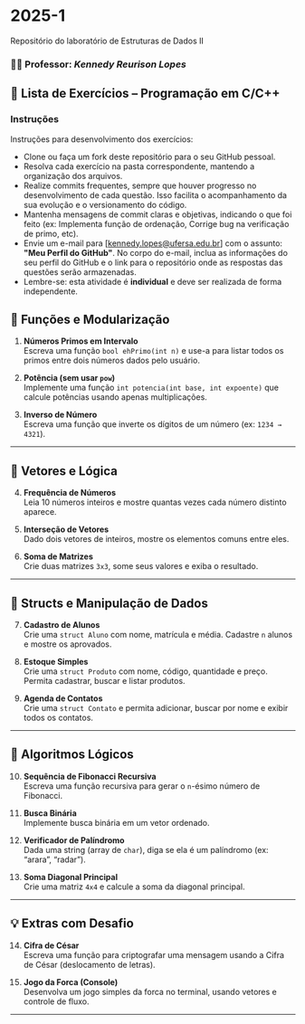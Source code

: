 # 2025-1
Repositório do laboratório de Estruturas de Dados II

### 👨‍🏫 Professor: _Kennedy Reurison Lopes_

## 📘 Lista de Exercícios – Programação em C/C++
### Instruções
Instruções para desenvolvimento dos exercícios:
+ Clone ou faça um fork deste repositório para o seu GitHub pessoal.
+ Resolva cada exercício na pasta correspondente, mantendo a organização dos arquivos.
+ Realize commits frequentes, sempre que houver progresso no desenvolvimento de cada questão. Isso facilita o acompanhamento da sua evolução e o versionamento do código.
+ Mantenha mensagens de commit claras e objetivas, indicando o que foi feito (ex: Implementa função de ordenação, Corrige bug na verificação de primo, etc).
+ Envie um e-mail para [kennedy.lopes@ufersa.edu.br] com o assunto: **"Meu Perfil do GitHub"**. No corpo do e-mail, inclua as informações do seu perfil do GitHub e o link para o repositório onde as respostas das questões serão armazenadas.
+ Lembre-se: esta atividade é **individual** e deve ser realizada de forma independente.


## 🔧 Funções e Modularização

1. **Números Primos em Intervalo**  
   Escreva uma função `bool ehPrimo(int n)` e use-a para listar todos os primos entre dois números dados pelo usuário.

2. **Potência (sem usar `pow`)**  
   Implemente uma função `int potencia(int base, int expoente)` que calcule potências usando apenas multiplicações.

3. **Inverso de Número**  
   Escreva uma função que inverte os dígitos de um número (ex: `1234 → 4321`).

---

## 🔢 Vetores e Lógica

4. **Frequência de Números**  
   Leia 10 números inteiros e mostre quantas vezes cada número distinto aparece.

5. **Interseção de Vetores**  
   Dado dois vetores de inteiros, mostre os elementos comuns entre eles.

6. **Soma de Matrizes**  
   Crie duas matrizes `3x3`, some seus valores e exiba o resultado.

---

## 🧱 Structs e Manipulação de Dados

7. **Cadastro de Alunos**  
   Crie uma `struct Aluno` com nome, matrícula e média. Cadastre `n` alunos e mostre os aprovados.

8. **Estoque Simples**  
   Crie uma `struct Produto` com nome, código, quantidade e preço. Permita cadastrar, buscar e listar produtos.

9. **Agenda de Contatos**  
   Crie uma `struct Contato` e permita adicionar, buscar por nome e exibir todos os contatos.

---

## 🧠 Algoritmos Lógicos

10. **Sequência de Fibonacci Recursiva**  
    Escreva uma função recursiva para gerar o `n`-ésimo número de Fibonacci.

11. **Busca Binária**  
    Implemente busca binária em um vetor ordenado.

12. **Verificador de Palíndromo**  
    Dada uma string (array de `char`), diga se ela é um palíndromo (ex: “arara”, “radar”).

13. **Soma Diagonal Principal**  
    Crie uma matriz `4x4` e calcule a soma da diagonal principal.

---

## 💡 Extras com Desafio

14. **Cifra de César**  
    Escreva uma função para criptografar uma mensagem usando a Cifra de César (deslocamento de letras).

15. **Jogo da Forca (Console)**  
    Desenvolva um jogo simples da forca no terminal, usando vetores e controle de fluxo.

---

[contactEmail]: mailto:kennedy.lopes@ufersa.edu.br